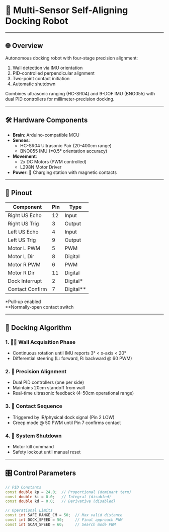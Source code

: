 # 🤖 Multi-Sensor Self-Aligning Docking Robot

---

## 🌐 Overview  
Autonomous docking robot with four-stage precision alignment:  
1. Wall detection via IMU orientation  
2. PID-controlled perpendicular alignment  
3. Two-point contact initiation  
4. Automatic shutdown  

Combines ultrasonic ranging (HC-SR04) and 9-DOF IMU (BNO055) with dual PID controllers for millimeter-precision docking.

---

## 🛠️ Hardware Components  
- **Brain**: Arduino-compatible MCU  
- **Senses**:  
  - HC-SR04 Ultrasonic Pair (20-400cm range)  
  - BNO055 IMU (±0.5° orientation accuracy)  
- **Movement**:  
  - 2x DC Motors (PWM controlled)  
  - L298N Motor Driver  
- **Power**: 🔋 Charging station with magnetic contacts  

---

## 🔌 Pinout  
| Component               | Pin  | Type        |  
|-------------------------|------|-------------|  
| Right US Echo          | 12   | Input       |  
| Right US Trig          | 3    | Output      |  
| Left US Echo           | 4    | Input       |  
| Left US Trig           | 9    | Output      |  
| Motor L PWM            | 5    | PWM         |  
| Motor L Dir            | 8    | Digital     |  
| Motor R PWM            | 6    | PWM         |  
| Motor R Dir            | 11   | Digital     |  
| Dock Interrupt         | 2    | Digital*    |  
| Contact Confirm        | 7    | Digital**   |  

*Pull-up enabled  
**Normally-open contact switch  

---

## 🧠 Docking Algorithm  
### 1. 🕵️‍♂️ Wall Acquisition Phase  
- Continuous rotation until IMU reports 3° < x-axis < 20°  
- Differential steering (L: forward, R: backward @ 60 PWM)  

### 2. 📐 Precision Alignment  
- Dual PID controllers (one per side)  
- Maintains 20cm standoff from wall  
- Real-time ultrasonic feedback (4-50cm operational range)  

### 3. 🤝 Contact Sequence  
- Triggered by IR/physical dock signal (Pin 2 LOW)  
- Creep mode @ 50 PWM until Pin 7 confirms contact  

### 4. 🛑 System Shutdown  
- Motor kill command  
- Safety lockout until manual reset  

---

## 🎛️ Control Parameters  
```cpp
// PID Constants
const double kp = 24.0;  // Proportional (dominant term)
const double ki = 0.0;   // Integral (disabled)  
const double kd = 0.0;   // Derivative (disabled)

// Operational Limits
const int SAFE_RANGE_CM = 50;  // Max valid distance
const int DOCK_SPEED = 50;     // Final approach PWM
const int SCAN_SPEED = 60;     // Search mode PWM
